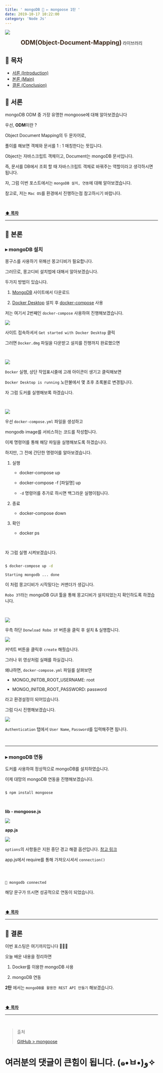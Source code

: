 ```yaml
---
title: ' mongoDB 📗 ▻ mongoose 1탄 '
date: 2019-10-17 10:22:00
category: 'Node Js'
---
```


![](./images/mongoose/logo.jpg)

<center><strong style="color:#3D291A; font-size: 20px;">ODM(Object-Document-Mapping)</strong> 라이브러리</center>

## **💎 목차**

- [서론 (Introduction)](#-서론)
- [본론 (Main)](#-본론)
- [결론 (Conclusion)](#🥀-결론)

## **🌱 서론**

mongoDB ODM 중 가장 유명한 mongoose에 대해 알아보겠습니다

우선, **ODM**이란 ?

Object Document Mapping의 두 문자어로,

풀이를 해보면 객체와 문서를 1 : 1 매칭한다는 뜻입니다.

Object는 자바스크립트 객체이고, Document는 mongoDB 문서입니다.

즉, 문서를 DB에서 조회 할 때 자바스크립트 객체로 바꿔주는 역할이라고 생각하시면 됩니다.

자, 그럼 이번 포스트에서는 `mongoDB 설치, 연동`에 대해 알아보겠습니다.

참고로, 저는 `Mac OS`를 환경에서 진행하는점 참고하시기 바랍니다.

<br />

**[⬆ 목차](#-목차)**

<hr />

## **🌹 본론**

### ▸ mongoDB 설치

몽구스를 사용하기 위해선 몽고디비가 필요합니다.

그러므로, 몽고디비 설치법에 대해서 알아보겠습니다.

두가지 방법이 있습니다.

1. [MongoDB](https://docs.mongodb.com/manual/installation/) 사이트에서 다운로드

2. [Docker Desktop](https://docs.docker.com/docker-for-mac/install/) 설치 후 [docker-compose](https://hub.docker.com/_/mongo) 사용

저는 여기서 2번째인 `docker-compose` 사용하여 진행해보겠습니다.

[![](./images/mongoose/1/1.png)](https://hub.docker.com/)
<br />

사이트 접속하셔서 `Get started with Docker Desktop` 클릭

그러면 `Docker.dmg` 파일을 다운받고 설치를 진행까지 완료했으면

<br />

![](./images/mongoose/1/2.png)
<br />

`Docker` 실행, 상단 작업표시줄에 고래 아이콘이 생기고 클릭해보면

`Docker Desktop is running` 노란불에서 몇 초후 초록불로 변경됩니다.

자 그럼 도커를 실행해보록 하겠습니다.

<br />

![](./images/mongoose/1/3.png)
<br />

우선 `docker-compose.yml` 파일을 생성하고

mongodb image를 서비스하는 코드를 작성합니다.

이제 명령어를 통해 해당 파일을 실행해보도록 하겠습니다.

하지만, 그 전에 간단한 명령어를 알아보겠습니다.

1. 실행

   - docker-compose up

   - docker-compose -f [파일명] up

   - `-d` 명령어를 추가로 하시면 백그라운 실행이됩니다.

2. 종료

   - docker-compose down

3. 확인
   - docker ps

<br />

자 그럼 실행 시켜보겠습니다.

```sh

$ docker-compose up -d

Starting mongodb ... done

```

이 처럼 몽고디비가 시작됬다는 커맨더가 생깁니다.

`Robo 3T`라는 mongoDB GUI 툴을 통해 몽고디비가 설치되었는지 확인하도록 하겠습니다.

<br />

[![](./images/mongoose/1/4.png)](https://robomongo.org/download)
<br />

우측 하단 `Donwload Robo 3T` 버튼을 클릭 후 설치 & 실행합니다.

![](./images/mongoose/1/5.gif)
<br />

커넥트 버튼을 클릭후 `create` 해줬습니다.

그러나 위 영상처럼 실패를 하실겁니다.

왜냐하면, `docker-compose.yml` 파일를 살펴보면

- MONGO_INITDB_ROOT_USERNAME: root

- MONGO_INITDB_ROOT_PASSWORD: password

라고 환경설정이 되어있습니다.

그럼 다시 진행해보겠습니다.

![](./images/mongoose/1/6.gif)
<br />

`Authentication` 탭에서 `User Name`, `Password`를 입력해주면 됩니다.

<br />
<hr />

### ▸ mongoDB 연동

도커를 사용하여 정상적으로 mongoDB를 설치하였습니다.

이제 대망의 mongoDB 연동을 진행해보겠습니다.

```sh

$ npm install mongoose

```

<br />

**lib - mongoose.js**

![](./images/mongoose/1/7.png)
<br />

**app.js**

![](./images/mongoose/1/8.png)
<br />

`options`의 사항들은 지원 중단 경고 해결 옵션입니다. [참고 링크](https://mongoosejs.com/docs/deprecations.html)

app.js에서 require를 통해 가져오시셔서 `connection()`

<br />

```js

🚀 mongodb connected

```

해당 문구가 뜨시면 성공적으로 연동이 되었습니다.

<br />

**[⬆ 목차](#-목차)**

<hr />

## **🥀 결론**

이번 포스팅은 여기까지입니다 👏👏👏

오늘 배운 내용을 정리하면

1. Docker를 이용한 mongoDB 사용

2. mongoDB 연동

**2탄** 에서는 `mongoDB를 활용한 REST API 만들기` 해보겠습니다.

<br />

**[⬆ 목차](#-목차)**

<hr />

<br />

> 출처
>
> <a href="https://github.com/bynodejs/mongoose" target="_blank">GitHub > mongoose</a>

# 여러분의 댓글이 큰힘이 됩니다. (๑•̀ㅂ•́)و✧
